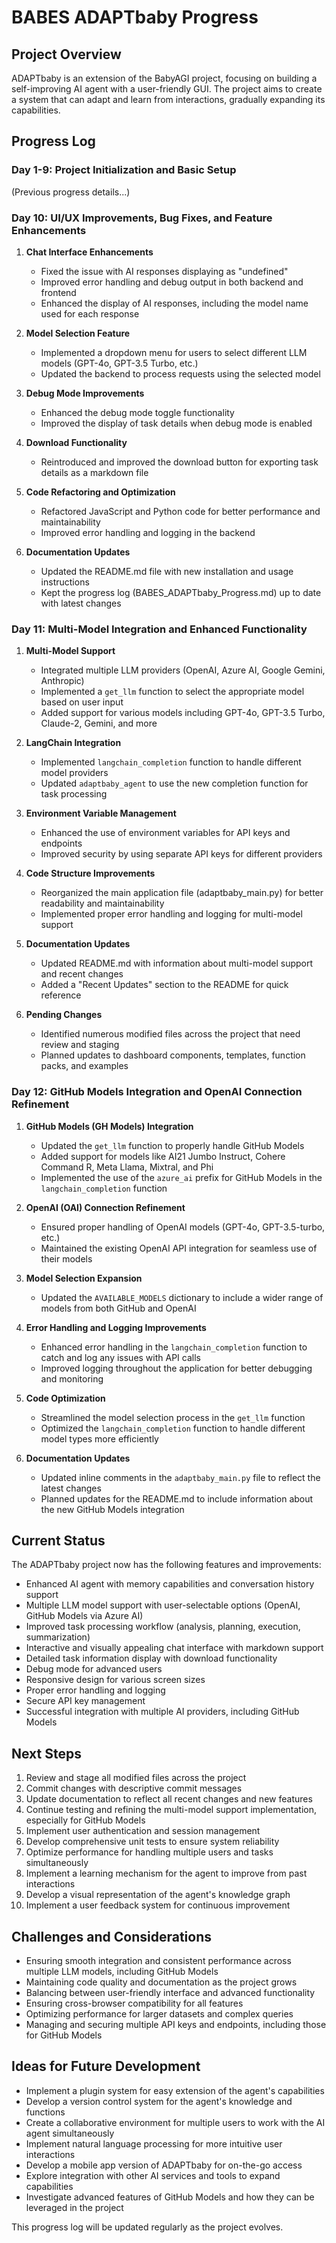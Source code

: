 # BABES ADAPTbaby Progress

## Project Overview
ADAPTbaby is an extension of the BabyAGI project, focusing on building a self-improving AI agent with a user-friendly GUI. The project aims to create a system that can adapt and learn from interactions, gradually expanding its capabilities.

## Progress Log

### Day 1-9: Project Initialization and Basic Setup
(Previous progress details...)

### Day 10: UI/UX Improvements, Bug Fixes, and Feature Enhancements

1. **Chat Interface Enhancements**
   - Fixed the issue with AI responses displaying as "undefined"
   - Improved error handling and debug output in both backend and frontend
   - Enhanced the display of AI responses, including the model name used for each response

2. **Model Selection Feature**
   - Implemented a dropdown menu for users to select different LLM models (GPT-4o, GPT-3.5 Turbo, etc.)
   - Updated the backend to process requests using the selected model

3. **Debug Mode Improvements**
   - Enhanced the debug mode toggle functionality
   - Improved the display of task details when debug mode is enabled

4. **Download Functionality**
   - Reintroduced and improved the download button for exporting task details as a markdown file

5. **Code Refactoring and Optimization**
   - Refactored JavaScript and Python code for better performance and maintainability
   - Improved error handling and logging in the backend

6. **Documentation Updates**
   - Updated the README.md file with new installation and usage instructions
   - Kept the progress log (BABES_ADAPTbaby_Progress.md) up to date with latest changes

### Day 11: Multi-Model Integration and Enhanced Functionality

1. **Multi-Model Support**
   - Integrated multiple LLM providers (OpenAI, Azure AI, Google Gemini, Anthropic)
   - Implemented a `get_llm` function to select the appropriate model based on user input
   - Added support for various models including GPT-4o, GPT-3.5 Turbo, Claude-2, Gemini, and more

2. **LangChain Integration**
   - Implemented `langchain_completion` function to handle different model providers
   - Updated `adaptbaby_agent` to use the new completion function for task processing

3. **Environment Variable Management**
   - Enhanced the use of environment variables for API keys and endpoints
   - Improved security by using separate API keys for different providers

4. **Code Structure Improvements**
   - Reorganized the main application file (adaptbaby_main.py) for better readability and maintainability
   - Implemented proper error handling and logging for multi-model support

5. **Documentation Updates**
   - Updated README.md with information about multi-model support and recent changes
   - Added a "Recent Updates" section to the README for quick reference

6. **Pending Changes**
   - Identified numerous modified files across the project that need review and staging
   - Planned updates to dashboard components, templates, function packs, and examples

### Day 12: GitHub Models Integration and OpenAI Connection Refinement

1. **GitHub Models (GH Models) Integration**
   - Updated the `get_llm` function to properly handle GitHub Models
   - Added support for models like AI21 Jumbo Instruct, Cohere Command R, Meta Llama, Mixtral, and Phi
   - Implemented the use of the `azure_ai` prefix for GitHub Models in the `langchain_completion` function

2. **OpenAI (OAI) Connection Refinement**
   - Ensured proper handling of OpenAI models (GPT-4o, GPT-3.5-turbo, etc.)
   - Maintained the existing OpenAI API integration for seamless use of their models

3. **Model Selection Expansion**
   - Updated the `AVAILABLE_MODELS` dictionary to include a wider range of models from both GitHub and OpenAI

4. **Error Handling and Logging Improvements**
   - Enhanced error handling in the `langchain_completion` function to catch and log any issues with API calls
   - Improved logging throughout the application for better debugging and monitoring

5. **Code Optimization**
   - Streamlined the model selection process in the `get_llm` function
   - Optimized the `langchain_completion` function to handle different model types more efficiently

6. **Documentation Updates**
   - Updated inline comments in the `adaptbaby_main.py` file to reflect the latest changes
   - Planned updates for the README.md to include information about the new GitHub Models integration

## Current Status
The ADAPTbaby project now has the following features and improvements:

- Enhanced AI agent with memory capabilities and conversation history support
- Multiple LLM model support with user-selectable options (OpenAI, GitHub Models via Azure AI)
- Improved task processing workflow (analysis, planning, execution, summarization)
- Interactive and visually appealing chat interface with markdown support
- Detailed task information display with download functionality
- Debug mode for advanced users
- Responsive design for various screen sizes
- Proper error handling and logging
- Secure API key management
- Successful integration with multiple AI providers, including GitHub Models

## Next Steps

1. Review and stage all modified files across the project
2. Commit changes with descriptive commit messages
3. Update documentation to reflect all recent changes and new features
4. Continue testing and refining the multi-model support implementation, especially for GitHub Models
5. Implement user authentication and session management
6. Develop comprehensive unit tests to ensure system reliability
7. Optimize performance for handling multiple users and tasks simultaneously
8. Implement a learning mechanism for the agent to improve from past interactions
9. Develop a visual representation of the agent's knowledge graph
10. Implement a user feedback system for continuous improvement

## Challenges and Considerations

- Ensuring smooth integration and consistent performance across multiple LLM models, including GitHub Models
- Maintaining code quality and documentation as the project grows
- Balancing between user-friendly interface and advanced functionality
- Ensuring cross-browser compatibility for all features
- Optimizing performance for larger datasets and complex queries
- Managing and securing multiple API keys and endpoints, including those for GitHub Models

## Ideas for Future Development

- Implement a plugin system for easy extension of the agent's capabilities
- Develop a version control system for the agent's knowledge and functions
- Create a collaborative environment for multiple users to work with the AI agent simultaneously
- Implement natural language processing for more intuitive user interactions
- Develop a mobile app version of ADAPTbaby for on-the-go access
- Explore integration with other AI services and tools to expand capabilities
- Investigate advanced features of GitHub Models and how they can be leveraged in the project

This progress log will be updated regularly as the project evolves.